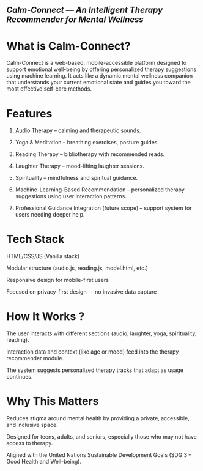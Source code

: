 ## *Calm-Connect — An Intelligent Therapy Recommender for Mental Wellness*

# What is Calm-Connect?

Calm-Connect is a web-based, mobile-accessible platform designed to support emotional well-being by offering personalized therapy suggestions using machine learning. It acts like a dynamic mental wellness companion that understands your current emotional state and guides you toward the most effective self-care methods.

# Features
1. Audio Therapy – calming and therapeutic sounds.

2. Yoga & Meditation – breathing exercises, posture guides.

3. Reading Therapy – bibliotherapy with recommended reads.

4. Laughter Therapy – mood-lifting laughter sessions.

5. Spirituality – mindfulness and spiritual guidance.

6. Machine-Learning-Based Recommendation – personalized therapy suggestions using user interaction patterns.

7. Professional Guidance Integration (future scope) – support system for users needing deeper help.

# Tech Stack

HTML/CSS/JS (Vanilla stack)

Modular structure (audio.js, reading.js, model.html, etc.)

Responsive design for mobile-first users

Focused on privacy-first design — no invasive data capture

# How It Works ? 

The user interacts with different sections (audio, laughter, yoga, spirituality, reading).

Interaction data and context (like age or mood) feed into the therapy recommender module.

The system suggests personalized therapy tracks that adapt as usage continues.

# Why This Matters

Reduces stigma around mental health by providing a private, accessible, and inclusive space.

Designed for teens, adults, and seniors, especially those who may not have access to therapy.

Aligned with the United Nations Sustainable Development Goals (SDG 3 – Good Health and Well-being).

